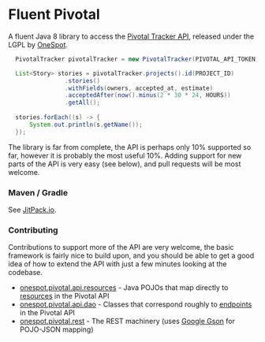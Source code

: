 # Fluent Pivotal

A fluent Java 8 library to access the [Pivotal Tracker API](https://www.pivotaltracker.com/help/api/rest/v5#top), released under the LGPL by [OneSpot](http://onespot.com/).

```java
  PivotalTracker pivotalTracker = new PivotalTracker(PIVOTAL_API_TOKEN);

  List<Story> stories = pivotalTracker.projects().id(PROJECT_ID)
                .stories()
                .withFields(owners, accepted_at, estimate)
                .acceptedAfter(now().minus(2 * 30 * 24, HOURS))
                .getAll();
  
  stories.forEach((s) -> {
      System.out.println(s.getName());
  });
```

The library is far from complete, the API is perhaps only 10% supported so far, however it is probably the most useful 10%.  Adding support for new parts of the API is very easy (see below), and pull requests will be most welcome.

### Maven / Gradle

See [JitPack.io](https://jitpack.io/#onespot/pivotal/).

### Contributing

Contributions to support more of the API are very welcome, the basic framework is fairly nice to build upon, and you should be able to get a good idea of how to extend the API with just a few minutes looking at the codebase.

* [onespot.pivotal.api.resources](https://github.com/onespot/pivotal/tree/master/src/main/java/onespot/pivotal/api/resources) - Java POJOs that map directly to [resources](https://www.pivotaltracker.com/help/api/rest/v5#Resources) in the Pivotal API
* [onespot.pivotal.api.dao](https://github.com/onespot/pivotal/tree/master/src/main/java/onespot/pivotal/api/dao) - Classes that correspond roughly to [endpoints](https://www.pivotaltracker.com/help/api/rest/v5#Endpoints) in the Pivotal API
* [onespot.pivotal.rest](https://github.com/onespot/pivotal/tree/master/src/main/java/onespot/pivotal/rest) - The REST machinery (uses [Google Gson](https://code.google.com/p/google-gson/) for POJO-JSON mapping)




